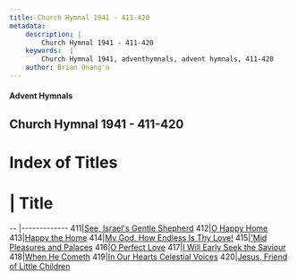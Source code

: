 ```yaml
---
title: Church Hymnal 1941 - 411-420
metadata:
    description: |
        Church Hymnal 1941 - 411-420
    keywords:  |
        Church Hymnal 1941, adventhymnals, advent hymnals, 411-420
    author: Brian Onang'o
---
```


#### Advent Hymnals
## Church Hymnal 1941 - 411-420

# Index of Titles
# | Title                        
-- |-------------
411|[See, Israel's Gentle Shepherd](/church-hymnal/401-500/411-420/See,-Israel's-Gentle-Shepherd)
412|[O Happy Home](/church-hymnal/401-500/411-420/O-Happy-Home)
413|[Happy the Home](/church-hymnal/401-500/411-420/Happy-the-Home)
414|[My God, How Endless Is Thy Love!](/church-hymnal/401-500/411-420/My-God,-How-Endless-Is-Thy-Love!)
415|['Mid Pleasures and Palaces](/church-hymnal/401-500/411-420/'Mid-Pleasures-and-Palaces)
416|[O Perfect Love](/church-hymnal/401-500/411-420/O-Perfect-Love)
417|[I Will Early Seek the Saviour](/church-hymnal/401-500/411-420/I-Will-Early-Seek-the-Saviour)
418|[When He Cometh](/church-hymnal/401-500/411-420/When-He-Cometh)
419|[In Our Hearts Celestial Voices](/church-hymnal/401-500/411-420/In-Our-Hearts-Celestial-Voices)
420|[Jesus, Friend of Little Children](/church-hymnal/401-500/411-420/Jesus,-Friend-of-Little-Children)